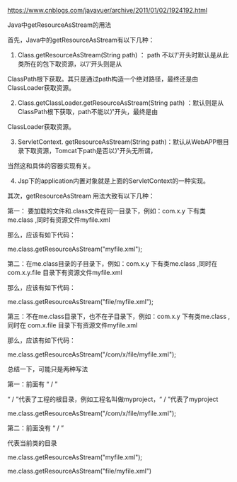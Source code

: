 https://www.cnblogs.com/javayuer/archive/2011/01/02/1924192.html

Java中getResourceAsStream的用法

首先，Java中的getResourceAsStream有以下几种： 
1. Class.getResourceAsStream(String path) ： path 不以’/'开头时默认是从此类所在的包下取资源，以’/'开头则是从

ClassPath根下获取。其只是通过path构造一个绝对路径，最终还是由ClassLoader获取资源。

2. Class.getClassLoader.getResourceAsStream(String path) ：默认则是从ClassPath根下获取，path不能以’/'开头，最终是由

ClassLoader获取资源。

3. ServletContext. getResourceAsStream(String path)：默认从WebAPP根目录下取资源，Tomcat下path是否以’/'开头无所谓，

当然这和具体的容器实现有关。

4. Jsp下的application内置对象就是上面的ServletContext的一种实现。

其次，getResourceAsStream 用法大致有以下几种：

第一： 要加载的文件和.class文件在同一目录下，例如：com.x.y 下有类me.class ,同时有资源文件myfile.xml

那么，应该有如下代码：

me.class.getResourceAsStream("myfile.xml");

第二：在me.class目录的子目录下，例如：com.x.y 下有类me.class ,同时在 com.x.y.file 目录下有资源文件myfile.xml

那么，应该有如下代码：

me.class.getResourceAsStream("file/myfile.xml");

第三：不在me.class目录下，也不在子目录下，例如：com.x.y 下有类me.class ,同时在 com.x.file 目录下有资源文件myfile.xml

那么，应该有如下代码：

me.class.getResourceAsStream("/com/x/file/myfile.xml");

总结一下，可能只是两种写法

第一：前面有 “   / ”

“ / ”代表了工程的根目录，例如工程名叫做myproject，“ / ”代表了myproject

me.class.getResourceAsStream("/com/x/file/myfile.xml");

第二：前面没有 “   / ”

代表当前类的目录

me.class.getResourceAsStream("myfile.xml");

me.class.getResourceAsStream("file/myfile.xml")